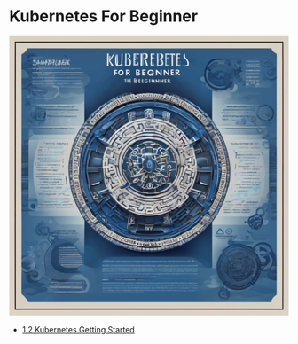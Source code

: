 # Kubernetes For Beginner
![kforbeginner](/images/k8sbeginner.png)
- [1.2 Kubernetes Getting Started ](/1.2-getting-start.md)